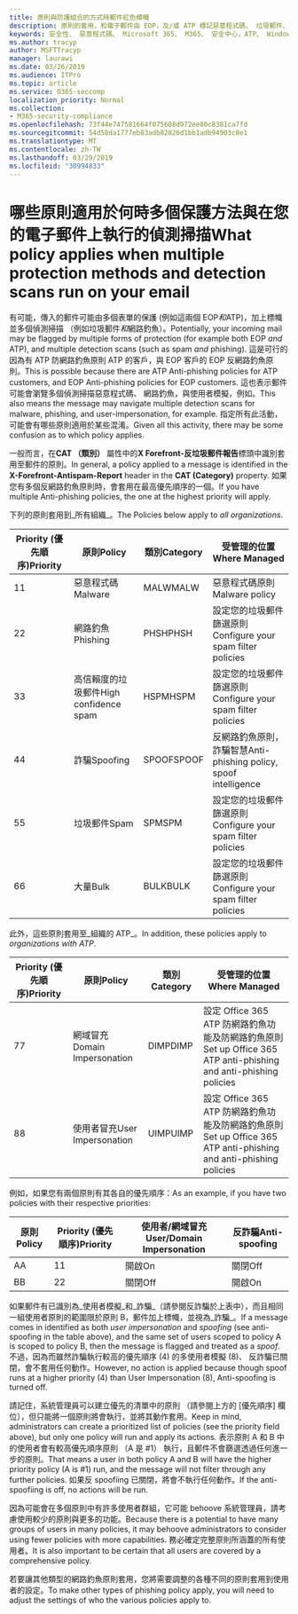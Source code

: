```yaml
---
title: 原則與防護組合的方式時郵件紅色標幟
description: 原則的套用，和電子郵件由 EOP，及/或 ATP 標記惡意程式碼、 垃圾郵件、 高信賴度垃圾郵件、 網路釣魚及大量時採取的動作。
keywords: 安全性、 惡意程式碼、 Microsoft 365、 M365、 安全中心，ATP、 Windows Defender ATP、 Office 365 ATP、 Azure ATP
ms.author: tracyp
author: MSFTTracyp
manager: laurawi
ms.date: 03/26/2019
ms.audience: ITPro
ms.topic: article
ms.service: O365-seccomp
localization_priority: Normal
ms.collection:
- M365-security-compliance
ms.openlocfilehash: 73f44e747581664f075608d972ee80c8381ca7fd
ms.sourcegitcommit: 54d58da1777eb83adb82826d1bb1adb94903c8e1
ms.translationtype: MT
ms.contentlocale: zh-TW
ms.lasthandoff: 03/29/2019
ms.locfileid: "30994833"
---
```

# <a name="what-policy-applies-when-multiple-protection-methods-and-detection-scans-run-on-your-email"></a><span data-ttu-id="d3c6f-104">哪些原則適用於何時多個保護方法與在您的電子郵件上執行的偵測掃描</span><span class="sxs-lookup"><span data-stu-id="d3c6f-104">What policy applies when multiple protection methods and detection scans run on your email</span></span>

<span data-ttu-id="d3c6f-105">有可能，傳入的郵件可能由多個表單的保護 (例如這兩個 EOP*和*ATP)，加上標幟並多個偵測掃描 （例如垃圾郵件*和*網路釣魚）。</span><span class="sxs-lookup"><span data-stu-id="d3c6f-105">Potentially, your incoming mail may be flagged by multiple forms of protection (for example both EOP *and* ATP), and multiple detection scans (such as spam *and* phishing).</span></span> <span data-ttu-id="d3c6f-106">這是可行的因為有 ATP 防網路釣魚原則 ATP 的客戶，與 EOP 客戶的 EOP 反網路釣魚原則。</span><span class="sxs-lookup"><span data-stu-id="d3c6f-106">This is possible because there are ATP Anti-phishing policies for ATP customers, and EOP Anti-phishing policies for EOP customers.</span></span> <span data-ttu-id="d3c6f-107">這也表示郵件可能會瀏覽多個偵測掃描惡意程式碼、 網路釣魚，與使用者模擬，例如。</span><span class="sxs-lookup"><span data-stu-id="d3c6f-107">This also means the message may navigate multiple detection scans for malware, phishing, and user-impersonation, for example.</span></span> <span data-ttu-id="d3c6f-108">指定所有此活動，可能會有哪些原則適用於某些混淆。</span><span class="sxs-lookup"><span data-stu-id="d3c6f-108">Given all this activity, there may be some confusion as to which policy applies.</span></span>

<span data-ttu-id="d3c6f-109">一般而言，在**CAT （類別）** 屬性中的**X Forefront-反垃圾郵件報告**標頭中識別套用至郵件的原則。</span><span class="sxs-lookup"><span data-stu-id="d3c6f-109">In general, a policy applied to a message is identified in the **X-Forefront-Antispam-Report** header in the **CAT (Category)** property.</span></span> <span data-ttu-id="d3c6f-110">如果您有多個反網路釣魚原則時，會套用在最高優先順序的一個。</span><span class="sxs-lookup"><span data-stu-id="d3c6f-110">If you have multiple Anti-phishing policies, the one at the highest priority will apply.</span></span>

<span data-ttu-id="d3c6f-111">下列的原則套用到_所有組織_。</span><span class="sxs-lookup"><span data-stu-id="d3c6f-111">The Policies below apply to _all organizations_.</span></span>

|<span data-ttu-id="d3c6f-112">Priority (優先順序)</span><span class="sxs-lookup"><span data-stu-id="d3c6f-112">Priority</span></span> |<span data-ttu-id="d3c6f-113">原則</span><span class="sxs-lookup"><span data-stu-id="d3c6f-113">Policy</span></span>  |<span data-ttu-id="d3c6f-114">類別</span><span class="sxs-lookup"><span data-stu-id="d3c6f-114">Category</span></span>  |<span data-ttu-id="d3c6f-115">受管理的位置</span><span class="sxs-lookup"><span data-stu-id="d3c6f-115">Where Managed</span></span> |
|---------|---------|---------|---------|
|<span data-ttu-id="d3c6f-116">1</span><span class="sxs-lookup"><span data-stu-id="d3c6f-116">1</span></span>     | <span data-ttu-id="d3c6f-117">惡意程式碼</span><span class="sxs-lookup"><span data-stu-id="d3c6f-117">Malware</span></span>      | <span data-ttu-id="d3c6f-118">MALW</span><span class="sxs-lookup"><span data-stu-id="d3c6f-118">MALW</span></span>      | <span data-ttu-id="d3c6f-119">惡意程式碼原則</span><span class="sxs-lookup"><span data-stu-id="d3c6f-119">Malware policy</span></span>   |
|<span data-ttu-id="d3c6f-120">2</span><span class="sxs-lookup"><span data-stu-id="d3c6f-120">2</span></span>     | <span data-ttu-id="d3c6f-121">網路釣魚</span><span class="sxs-lookup"><span data-stu-id="d3c6f-121">Phishing</span></span>     | <span data-ttu-id="d3c6f-122">PHSH</span><span class="sxs-lookup"><span data-stu-id="d3c6f-122">PHSH</span></span>     | <span data-ttu-id="d3c6f-123">設定您的垃圾郵件篩選原則</span><span class="sxs-lookup"><span data-stu-id="d3c6f-123">Configure your spam filter policies</span></span>     |
|<span data-ttu-id="d3c6f-124">3</span><span class="sxs-lookup"><span data-stu-id="d3c6f-124">3</span></span>     | <span data-ttu-id="d3c6f-125">高信賴度的垃圾郵件</span><span class="sxs-lookup"><span data-stu-id="d3c6f-125">High confidence spam</span></span>      | <span data-ttu-id="d3c6f-126">HSPM</span><span class="sxs-lookup"><span data-stu-id="d3c6f-126">HSPM</span></span>        | <span data-ttu-id="d3c6f-127">設定您的垃圾郵件篩選原則</span><span class="sxs-lookup"><span data-stu-id="d3c6f-127">Configure your spam filter policies</span></span>        |
|<span data-ttu-id="d3c6f-128">4</span><span class="sxs-lookup"><span data-stu-id="d3c6f-128">4</span></span>     | <span data-ttu-id="d3c6f-129">詐騙</span><span class="sxs-lookup"><span data-stu-id="d3c6f-129">Spoofing</span></span>        | <span data-ttu-id="d3c6f-130">SPOOF</span><span class="sxs-lookup"><span data-stu-id="d3c6f-130">SPOOF</span></span>        | <span data-ttu-id="d3c6f-131">反網路釣魚原則，詐騙智慧</span><span class="sxs-lookup"><span data-stu-id="d3c6f-131">Anti-phishing policy, spoof intelligence</span></span>        |
|<span data-ttu-id="d3c6f-132">5</span><span class="sxs-lookup"><span data-stu-id="d3c6f-132">5</span></span>     | <span data-ttu-id="d3c6f-133">垃圾郵件</span><span class="sxs-lookup"><span data-stu-id="d3c6f-133">Spam</span></span>         | <span data-ttu-id="d3c6f-134">SPM</span><span class="sxs-lookup"><span data-stu-id="d3c6f-134">SPM</span></span>         | <span data-ttu-id="d3c6f-135">設定您的垃圾郵件篩選原則</span><span class="sxs-lookup"><span data-stu-id="d3c6f-135">Configure your spam filter policies</span></span>         |
|<span data-ttu-id="d3c6f-136">6</span><span class="sxs-lookup"><span data-stu-id="d3c6f-136">6</span></span>     | <span data-ttu-id="d3c6f-137">大量</span><span class="sxs-lookup"><span data-stu-id="d3c6f-137">Bulk</span></span>         | <span data-ttu-id="d3c6f-138">BULK</span><span class="sxs-lookup"><span data-stu-id="d3c6f-138">BULK</span></span>        | <span data-ttu-id="d3c6f-139">設定您的垃圾郵件篩選原則</span><span class="sxs-lookup"><span data-stu-id="d3c6f-139">Configure your spam filter policies</span></span>         |

<span data-ttu-id="d3c6f-140">此外，這些原則套用至_組織的 ATP_。</span><span class="sxs-lookup"><span data-stu-id="d3c6f-140">In addition, these policies apply to _organizations with ATP_.</span></span>

|<span data-ttu-id="d3c6f-141">Priority (優先順序)</span><span class="sxs-lookup"><span data-stu-id="d3c6f-141">Priority</span></span> |<span data-ttu-id="d3c6f-142">原則</span><span class="sxs-lookup"><span data-stu-id="d3c6f-142">Policy</span></span>  |<span data-ttu-id="d3c6f-143">類別</span><span class="sxs-lookup"><span data-stu-id="d3c6f-143">Category</span></span>  |<span data-ttu-id="d3c6f-144">受管理的位置</span><span class="sxs-lookup"><span data-stu-id="d3c6f-144">Where Managed</span></span> |
|---------|---------|---------|---------|
|<span data-ttu-id="d3c6f-145">7</span><span class="sxs-lookup"><span data-stu-id="d3c6f-145">7</span></span>     | <span data-ttu-id="d3c6f-146">網域冒充</span><span class="sxs-lookup"><span data-stu-id="d3c6f-146">Domain Impersonation</span></span>         | <span data-ttu-id="d3c6f-147">DIMP</span><span class="sxs-lookup"><span data-stu-id="d3c6f-147">DIMP</span></span>         | <span data-ttu-id="d3c6f-148">設定 Office 365 ATP 防網路釣魚功能及防網路釣魚原則</span><span class="sxs-lookup"><span data-stu-id="d3c6f-148">Set up Office 365 ATP anti-phishing and anti-phishing policies</span></span>        |
|<span data-ttu-id="d3c6f-149">8</span><span class="sxs-lookup"><span data-stu-id="d3c6f-149">8</span></span>     | <span data-ttu-id="d3c6f-150">使用者冒充</span><span class="sxs-lookup"><span data-stu-id="d3c6f-150">User Impersonation</span></span>        | <span data-ttu-id="d3c6f-151">UIMP</span><span class="sxs-lookup"><span data-stu-id="d3c6f-151">UIMP</span></span>         | <span data-ttu-id="d3c6f-152">設定 Office 365 ATP 防網路釣魚功能及防網路釣魚原則</span><span class="sxs-lookup"><span data-stu-id="d3c6f-152">Set up Office 365 ATP anti-phishing and anti-phishing policies</span></span>         |

<span data-ttu-id="d3c6f-153">例如，如果您有兩個原則有其各自的優先順序：</span><span class="sxs-lookup"><span data-stu-id="d3c6f-153">As an example, if you have two policies with their respective priorities:</span></span>

|<span data-ttu-id="d3c6f-154">原則</span><span class="sxs-lookup"><span data-stu-id="d3c6f-154">Policy</span></span>  |<span data-ttu-id="d3c6f-155">Priority (優先順序)</span><span class="sxs-lookup"><span data-stu-id="d3c6f-155">Priority</span></span>  |<span data-ttu-id="d3c6f-156">使用者/網域冒充</span><span class="sxs-lookup"><span data-stu-id="d3c6f-156">User/Domain Impersonation</span></span>  |<span data-ttu-id="d3c6f-157">反詐騙</span><span class="sxs-lookup"><span data-stu-id="d3c6f-157">Anti-spoofing</span></span>  |
|---------|---------|---------|---------|
|<span data-ttu-id="d3c6f-158">A</span><span class="sxs-lookup"><span data-stu-id="d3c6f-158">A</span></span>     | <span data-ttu-id="d3c6f-159">1</span><span class="sxs-lookup"><span data-stu-id="d3c6f-159">1</span></span>        | <span data-ttu-id="d3c6f-160">開啟</span><span class="sxs-lookup"><span data-stu-id="d3c6f-160">On</span></span>        |<span data-ttu-id="d3c6f-161">關閉</span><span class="sxs-lookup"><span data-stu-id="d3c6f-161">Off</span></span>         |
|<span data-ttu-id="d3c6f-162">B</span><span class="sxs-lookup"><span data-stu-id="d3c6f-162">B</span></span>     | <span data-ttu-id="d3c6f-163">2</span><span class="sxs-lookup"><span data-stu-id="d3c6f-163">2</span></span>        | <span data-ttu-id="d3c6f-164">關閉</span><span class="sxs-lookup"><span data-stu-id="d3c6f-164">Off</span></span>        | <span data-ttu-id="d3c6f-165">開啟</span><span class="sxs-lookup"><span data-stu-id="d3c6f-165">On</span></span>        |

<span data-ttu-id="d3c6f-166">如果郵件有已識別為_使用者模擬_和_詐騙_（請參閱反詐騙於上表中），而且相同一組使用者原則的範圍限於原則 B，郵件加上標幟，並視為_詐騙_。</span><span class="sxs-lookup"><span data-stu-id="d3c6f-166">If a message comes in identified as both _user impersonation_ and _spoofing_ (see anti-spoofing in the table above), and the same set of users scoped to policy A is scoped to policy B, then the message is flagged and treated as a _spoof_.</span></span> <span data-ttu-id="d3c6f-167">不過，因為而雖然詐騙執行較高的優先順序 (4) 的多使用者模擬 (8)、 反詐騙已關閉，會不套用任何動作。</span><span class="sxs-lookup"><span data-stu-id="d3c6f-167">However, no action is applied because though spoof runs at a higher priority (4) than User Impersonation (8), Anti-spoofing is turned off.</span></span>

<span data-ttu-id="d3c6f-168">請記住，系統管理員可以建立優先的清單中的原則 （請參閱上方的 [優先順序] 欄位），但只能將一個原則將會執行，並將其動作套用。</span><span class="sxs-lookup"><span data-stu-id="d3c6f-168">Keep in mind, administrators can create a prioritized list of policies (see the priority field above), but only one policy will run and apply its actions.</span></span> <span data-ttu-id="d3c6f-169">表示原則 A 和 B 中的使用者會有較高優先順序原則 （A 是 #1） 執行，且郵件不會篩選透過任何進一步的原則。</span><span class="sxs-lookup"><span data-stu-id="d3c6f-169">That means a user in both policy A and B will have the higher priority policy (A is #1) run, and the message will not filter through any further policies.</span></span> <span data-ttu-id="d3c6f-170">如果反 spoofiing 已關閉，將會不執行任何動作。</span><span class="sxs-lookup"><span data-stu-id="d3c6f-170">If the anti-spoofiing is off, no actions will be run.</span></span>

<span data-ttu-id="d3c6f-171">因為可能會在多個原則中有許多使用者群組，它可能 behoove 系統管理員，請考慮使用較少的原則與更多的功能。</span><span class="sxs-lookup"><span data-stu-id="d3c6f-171">Because there is a potential to have many groups of users in many policies, it may behoove administrators to consider using fewer policies with more capabilities.</span></span> <span data-ttu-id="d3c6f-172">務必確定完整原則所涵蓋的所有使用者。</span><span class="sxs-lookup"><span data-stu-id="d3c6f-172">It is also important to be certain that all users are covered by a comprehensive policy.</span></span>

<span data-ttu-id="d3c6f-173">若要讓其他類型的網路釣魚原則套用，您將需要調整的各種不同的原則套用到使用者的設定。</span><span class="sxs-lookup"><span data-stu-id="d3c6f-173">To make other types of phishing policy apply, you will need to adjust the settings of who the various policies apply to.</span></span>



